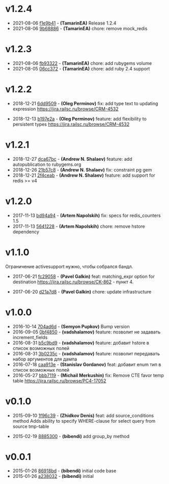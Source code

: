 # v1.2.4

* 2021-08-06 [f1e9b41](../../commit/f1e9b41) - __(TamarinEA)__ Release 1.2.4 
* 2021-08-06 [9b68886](../../commit/9b68886) - __(TamarinEA)__ chore: remove mock_redis 

# v1.2.3

* 2021-08-06 [fb93322](../../commit/fb93322) - __(TamarinEA)__ chore: add rubygems volume 
* 2021-08-05 [06cc372](../../commit/06cc372) - __(TamarinEA)__ chore: add ruby 2.4 support 

# v1.2.2

* 2018-12-21 [6dd9509](../../commit/6dd9509) - __(Oleg Perminov)__ fix: add type text to updating expression 
https://jira.railsc.ru/browse/CRM-4532

* 2018-12-13 [b197e2a](../../commit/b197e2a) - __(Oleg Perminov)__ feature: add flexibility to persistent types 
https://jira.railsc.ru/browse/CRM-4532

# v1.2.1

* 2018-12-27 [dca67bc](../../commit/dca67bc) - __(Andrew N. Shalaev)__ feature: add autopublication to rubygems.org 
* 2018-12-26 [21b57c8](../../commit/21b57c8) - __(Andrew N. Shalaev)__ fix: constraint pg gem 
* 2018-12-21 [2f4ceab](../../commit/2f4ceab) - __(Andrew N. Shalaev)__ feature: add support for redis >= v4 

# v1.2.0

* 2017-11-13 [bd94a94](../../commit/bd94a94) - __(Artem Napolskih)__ fix: specs for redis_counters 1.5 
* 2017-11-13 [5641228](../../commit/5641228) - __(Artem Napolskih)__ chore: remove hstore dependency 

# v1.1.0

Ограничение activesupport нужно, чтобы собрался бандл.

* 2017-06-21 [fc29058](../../commit/fc29058) - __(Pavel Galkin)__ feat: matching_expr option for destination 
https://jira.railsc.ru/browse/CK-862 - пункт 4.

* 2017-06-20 [d21a7d8](../../commit/d21a7d8) - __(Pavel Galkin)__ chore: update infrastructure 

# v1.0.0

* 2016-10-14 [704ad6d](../../commit/704ad6d) - __(Semyon Pupkov)__ Bump version 
* 2016-09-05 [0bf4850](../../commit/0bf4850) - __(vadshalamov)__ feature: позволит не задавать increment_fields 
* 2016-08-31 [b5c9bd9](../../commit/b5c9bd9) - __(vadshalamov)__ feature: добавит hstore в список возможных полей 
* 2016-08-31 [3b0235c](../../commit/3b0235c) - __(vadshalamov)__ feature: позволит передавать набор аргументов для дампа 
* 2016-07-18 [caa913e](../../commit/caa913e) - __(Stanislav Gordanov)__ feat: добавит enum тип в список возможных полей 
* 2016-05-27 [bbb7119](../../commit/bbb7119) - __(Michail Merkushin)__ fix: Remove CTE favor temp table 
https://jira.railsc.ru/browse/PC4-17052

# v0.1.0

* 2015-09-10 [1f96c39](../../commit/1f96c39) - __(Zhidkov Denis)__ feat: add source_conditions method 
Adds ability to specify WHERE-clause for select query from source tmp-table

* 2015-02-19 [8885300](../../commit/8885300) - __(bibendi)__ add group_by method 

# v0.0.1

* 2015-01-26 [86918bd](../../commit/86918bd) - __(bibendi)__ initial code base 
* 2015-01-26 [a238032](../../commit/a238032) - __(bibendi)__ initial 
